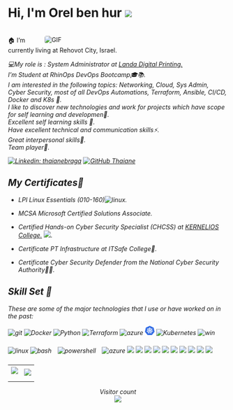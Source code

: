 <h1 align="left">Hi, I'm Orel ben hur <img src="https://raw.githubusercontent.com/MartinHeinz/MartinHeinz/master/wave.gif" width="30px"> </h1> <br/>
<img style="border-radius: 0.25rem" align="right" alt="GIF" src="https://github.com/abhisheknaiidu/abhisheknaiidu/blob/master/code.gif?raw=true" width="420"/>
🏠 I’m currently living at Rehovot City, Israel. <br/>
<p><em>💻My role is : System Administrator at <a href="https://www.landanano.com/about-us/company">Landa Digital Printing.</a> <br/>
I’m Student at RhinOps DevOps Bootcamp🎓📚. <br/>
I am interested in the following topics: Networking, Cloud, Sys Admin, Cyber Security, most of all DevOps Automations, Terraform, Ansible, CI/CD, Docker and K8s 🚀. <br/>
I like to discover new technologies and work for projects which have scope for self learning and developmen🧠. <br/>
Excellent self learning skills 🦁.<br/>
Have excellent technical and communication skills⚡.<br/>
Great interpersonal skills🧞‍.<br/>
Team player👤.<br/>

 
[![Linkedin: thaianebraga](https://img.shields.io/badge/-OrelBenHur-blue?style=flat-square&logo=Linkedin&logoColor=white&link=https://www.linkedin.com/in/orel-ben-hur-86b3201a3/)](https://www.linkedin.com/in/orel-ben-hur-86b3201a3/)
[![GitHub Thaiane](https://img.shields.io/github/followers/orel199973?label=follow&style=social)](https://github.com/orel199973)

 
<h2>My Certificates🚀</h2>

- LPI Linux Essentials (010-160)<img title="linux" alt="linux" src="https://raw.githubusercontent.com/Thomas-George-T/Thomas-George-T/master/assets/linux-tux.svg" width="28" />. <br/>
- MCSA Microsoft Certified Solutions Associate.

 
- Certified Hands-on Cyber Security Specialist (CHCSS) at <a href="https://www.kernelios.com/">KERNELIOS College.</a> <a href="https://www.thoughtworks.com"></a><img src="https://media.giphy.com/media/WUlplcMpOCEmTGBtBW/giphy.gif" width="30">. <br/>
- Certificate PT Infrastructure  at ITSafe College🔎. <br/>
- Certificate  Cyber Security Defender from the National Cyber Security Authority👨‍💻. <br/>

<h2>Skill Set 💪</h2>
These are some of the major technologies that I use or have worked on in the past:
</p>
<img alt="git" src="https://img.shields.io/badge/-Git-F05032?style=flat-square&logo=git&logoColor=white" />
<img alt="Docker" src="https://img.shields.io/badge/-Docker-46a2f1?style=flat-square&logo=docker&logoColor=white" />
<img alt="Python" src="https://img.shields.io/badge/Python-3776AB?style=flat-square&logo=python&logoColor=white" />
<img alt="Terraform" src="https://badgen.net/badge/icon/terraform?icon=terraform&label" />
<img alt="azure" src="https://user-images.githubusercontent.com/47865329/139946401-c430e531-d1e6-47e5-ae1d-0b8b49886f8f.png" />
<img alt="Kubernetes" src="https://github.com/kubernetes/kubernetes/blob/master/logo/logo.svg" width="22" /> <img alt="Kubernetes" src="https://badgen.net/badge/icon/Kubernetes?icon=kubernetes&label" />
 <img alt="win" src="https://img.shields.io/badge/Windows-0078D6?style=for-the-badge&logo=windows&logoColor=white" />
</p>                                                                                                                                                                                                                                                                                                                                                                                                                                                 
</p>
<img title="linux" alt="linux" src="https://raw.githubusercontent.com/Thomas-George-T/Thomas-George-T/master/assets/linux-tux.svg" width="28" />
<img src="https://www.vectorlogo.zone/logos/gnu_bash/gnu_bash-icon.svg" alt="bash" width="40" height="40"/>
<img style="margin: 10px" src="https://profilinator.rishav.dev/skills-assets/powershell.png" alt="powershell" width="40" height="40" />
<img src="https://www.vectorlogo.zone/logos/microsoft_azure/microsoft_azure-icon.svg" alt="azure" width="40" height="40" />
<code><img height="30" src="https://raw.githubusercontent.com/dereknguyen269/dereknguyen269/master/images/postgresql.png"></code>
<a href="https://git-scm.com/" title="Git"><img src="https://raw.githubusercontent.com/hussainweb/hussainweb/main/icons/git.png" /></a>
<a href="https://www.python.org/" title="Python"><img src="https://raw.githubusercontent.com/hussainweb/hussainweb/main/icons/python.png" /></a>
<a href="https://www.docker.com/" title="Docker"><img src="https://raw.githubusercontent.com/hussainweb/hussainweb/main/icons/docker.png" /></a>
<a href="https://www.terraform.io/" title="Terraform"><img src="https://raw.githubusercontent.com/hussainweb/hussainweb/main/icons/terraform.png" /></a>
<a href="https://www.ansible.com/" title="Ansible"><img src="https://raw.githubusercontent.com/hussainweb/hussainweb/main/icons/ansible.png" /></a>
<a href="https://code.visualstudio.com/" title="Visual Studio Code"><img src="https://raw.githubusercontent.com/hussainweb/hussainweb/main/icons/vscode.png" /></a>
<code><img height="30" src="https://raw.githubusercontent.com/dereknguyen269/dereknguyen269/master/images/html.png"></code>
<code><img height="30" src="https://raw.githubusercontent.com/dereknguyen269/dereknguyen269/master/images/css3.png"></code>
<code><img height="30" src="https://raw.githubusercontent.com/dereknguyen269/dereknguyen269/master/images/js.png"></code>
</p>

                                                                                                                 
 <table style="width:100%" align="center">
    <tr>
        <td>
             <img align="center" src="https://github-readme-stats.vercel.app/api?username=orel199973&&show_icons=true&title_color=ffffff&icon_color=00ff00&text_color=ffffff&bg_color=151515" /></p>
        </td>
        <td>
             <img src="https://github-readme-stats.vercel.app/api/top-langs?username=orel199973&show_icons=true&title_color=ffffff&icon_color=808080&text_color=808080&bg_color=0D1117&locale=en&layout=compact&langs_count=8&border_color=0D1117" />
        </td>
    </tr>
</table>
<p align="center">
                                                                                                                                                                                                                       
<p align="center"> 
  Visitor count<br>
  <img src="https://profile-counter.glitch.me/orel199973/count.svg" />
</p>         
